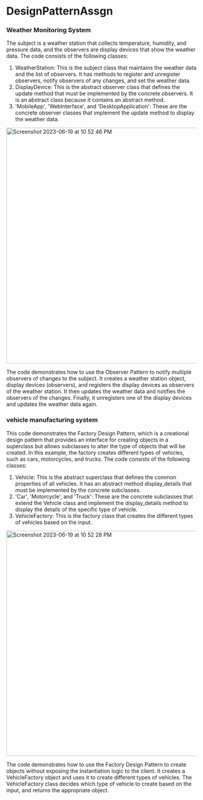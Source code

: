 # DesignPatternAssgn
### Weather Monitoring System
The subject is a weather station that collects temperature, humidity, and pressure data, and the observers are display devices that show the weather data.
The code consists of the following classes:
1. WeatherStation: This is the subject class that maintains the weather data and the list of observers. It has methods to register and unregister observers, notify observers of any changes, and set the weather data.
2. DisplayDevice: This is the abstract observer class that defines the update method that must be implemented by the concrete observers. It is an abstract class because it contains an abstract method.
3. 'MobileApp', 'WebInterface', and 'DesktopApplication': These are the concrete observer classes that implement the update method to display the weather data.<br/>

<img width="623" alt="Screenshot 2023-06-19 at 10 52 46 PM" src="https://github.com/rahulsigmoid07/DesignPatternAssgn/assets/123542137/323087cd-6cf3-406c-be9a-f3d18c6fc7b2">

The code demonstrates how to use the Observer Pattern to notify multiple observers of changes to the subject. It creates a weather station object, display devices (observers), and registers the display devices as observers of the weather station. It then updates the weather data and notifies the observers of the changes. Finally, it unregisters one of the display devices and updates the weather data again.

###  vehicle manufacturing system
This code demonstrates the Factory Design Pattern, which is a creational design pattern that provides an interface for creating objects in a superclass but allows subclasses to alter the type of objects that will be created. In this example, the factory creates different types of vehicles, such as cars, motorcycles, and trucks.
The code consists of the following classes:
1. Vehicle: This is the abstract superclass that defines the common properties of all vehicles. It has an abstract method display_details that must be implemented by the concrete subclasses.
2. 'Car', 'Motorcycle', and 'Truck': These are the concrete subclasses that extend the Vehicle class and implement the display_details method to display the details of the specific type of vehicle.
3. VehicleFactory: This is the factory class that creates the different types of vehicles based on the input. <br/>

<img width="595" alt="Screenshot 2023-06-19 at 10 52 28 PM" src="https://github.com/rahulsigmoid07/DesignPatternAssgn/assets/123542137/bae9eecf-9ac4-4594-833c-6327f06e04ee">

The code demonstrates how to use the Factory Design Pattern to create objects without exposing the instantiation logic to the client. It creates a VehicleFactory object and uses it to create different types of vehicles. The VehicleFactory class decides which type of vehicle to create based on the input, and returns the appropriate object.
